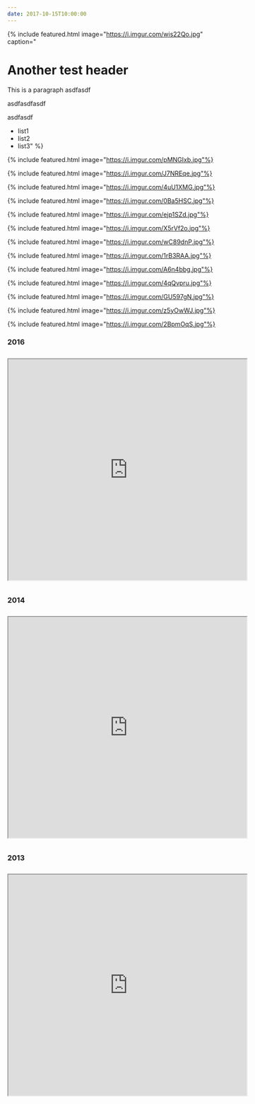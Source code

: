 ```yaml
---
date: 2017-10-15T10:00:00
---
```


{% include featured.html image="https://i.imgur.com/wis22Qo.jpg" caption="
# Another test header

This is a paragraph
asdfasdf


asdfasdfasdf

asdfasdf
- list1
- list2
- list3" %}

{% include featured.html image="https://i.imgur.com/pMNGIxb.jpg"%}

{% include featured.html image="https://i.imgur.com/J7NREqe.jpg"%}

{% include featured.html image="https://i.imgur.com/4uU1XMG.jpg"%}

{% include featured.html image="https://i.imgur.com/0Ba5HSC.jpg"%}

{% include featured.html image="https://i.imgur.com/ejp1SZd.jpg"%}

{% include featured.html image="https://i.imgur.com/X5rVf2o.jpg"%}

{% include featured.html image="https://i.imgur.com/wC89dnP.jpg"%}

{% include featured.html image="https://i.imgur.com/1rB3RAA.jpg"%}

{% include featured.html image="https://i.imgur.com/A6n4bbg.jpg"%}

{% include featured.html image="https://i.imgur.com/4qQvpru.jpg"%}

{% include featured.html image="https://i.imgur.com/GU597gN.jpg"%}

{% include featured.html image="https://i.imgur.com/z5yOwWJ.jpg"%}

{% include featured.html image="https://i.imgur.com/2BpmOqS.jpg"%}

### 2016

<iframe allowfullscreen="true" mozallowfullscreen="true" webkitallowfullscreen="true" class="imgur-embed-iframe-pub imgur-embed-iframe-pub-a-3PMjB-true-540" scrolling="no" src="http://imgur.com/a/3PMjB/embed?pub=true&amp;ref=http%3A%2F%2Fmtutriangle.org%2Fpi-mile%2F&amp;w=540" id="imgur-embed-iframe-pub-a-3PMjB" style="height: 500px; width: 540px; margin: 10px 0px; padding: 0px;"></iframe>

### 2014

<iframe allowfullscreen="true" mozallowfullscreen="true" webkitallowfullscreen="true" class="imgur-embed-iframe-pub imgur-embed-iframe-pub-a-FCwHy-true-540" scrolling="no" src="http://imgur.com/a/FCwHy/embed?pub=true&amp;ref=http%3A%2F%2Fmtutriangle.org%2Fpi-mile%2F&amp;w=540" id="imgur-embed-iframe-pub-a-FCwHy" style="height: 500px; width: 540px; margin: 10px 0px; padding: 0px;"></iframe>

### 2013

<iframe allowfullscreen="true" mozallowfullscreen="true" webkitallowfullscreen="true" class="imgur-embed-iframe-pub imgur-embed-iframe-pub-a-rOyBG-true-540" scrolling="no" src="http://imgur.com/a/rOyBG/embed?pub=true&amp;ref=http%3A%2F%2Fmtutriangle.org%2Fpi-mile%2F&amp;w=540" id="imgur-embed-iframe-pub-a-rOyBG" style="height: 500px; width: 540px; margin: 10px 0px; padding: 0px;"></iframe>
